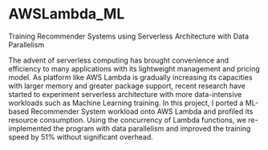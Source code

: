 # AWSLambda_ML
Training Recommender Systems using Serverless Architecture with Data Parallelism

The advent of serverless computing has brought convenience and efficiency to many applications with its lightweight management and pricing model. As platform like AWS Lambda is gradually increasing its capacities with larger memory and greater package support, recent research have started to experiment serverless architecture with more data-intensive workloads such as Machine Learning training. In this project, I ported a ML-based Recommender System workload onto AWS Lambda and profiled its resource consumption. Using the concurrency of Lambda functions, we re-implemented the program with data parallelism and improved the training speed by 51\% without significant overhead. 
